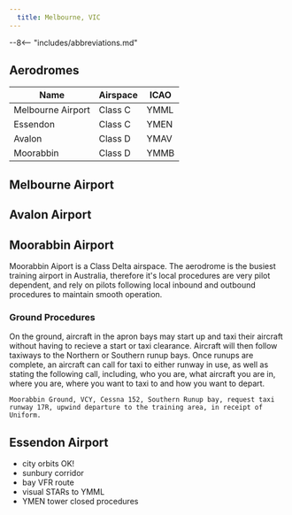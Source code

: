 ```yaml
---
  title: Melbourne, VIC
---
```


--8<-- "includes/abbreviations.md"

## Aerodromes
|**Name**        |**Airspace**        |**ICAO**            |
|-----------|---------------|---------------|
| Melbourne Airport | Class C | YMML |
| Essendon | Class C | YMEN |
| Avalon | Class D | YMAV |
| Moorabbin | Class D | YMMB |

## Melbourne Airport


## Avalon Airport


## Moorabbin Airport
Moorabbin Aiport is a Class Delta airspace. The aerodrome is the busiest training airport in Australia, therefore it's local procedures are very pilot dependent, and rely on pilots following local inbound and outbound procedures to maintain smooth operation.

### Ground Procedures
On the ground, aircraft in the apron bays may start up and taxi their aircraft without having to recieve a start or taxi clearance. Aircraft will then follow taxiways to the Northern or Southern runup bays.
Once runups are complete, an aircraft can call for taxi to either runway in use, as well as stating the following call, including, who you are, what aircraft you are in, where you are, where you want to taxi to and how you want to depart.

`Moorabbin Ground, VCY, Cessna 152, Southern Runup bay, request taxi runway 17R, upwind departure to the training area, in receipt of Uniform.`



## Essendon Airport

- city orbits OK!
- sunbury corridor
- bay VFR route
- visual STARs to YMML
- YMEN tower closed procedures